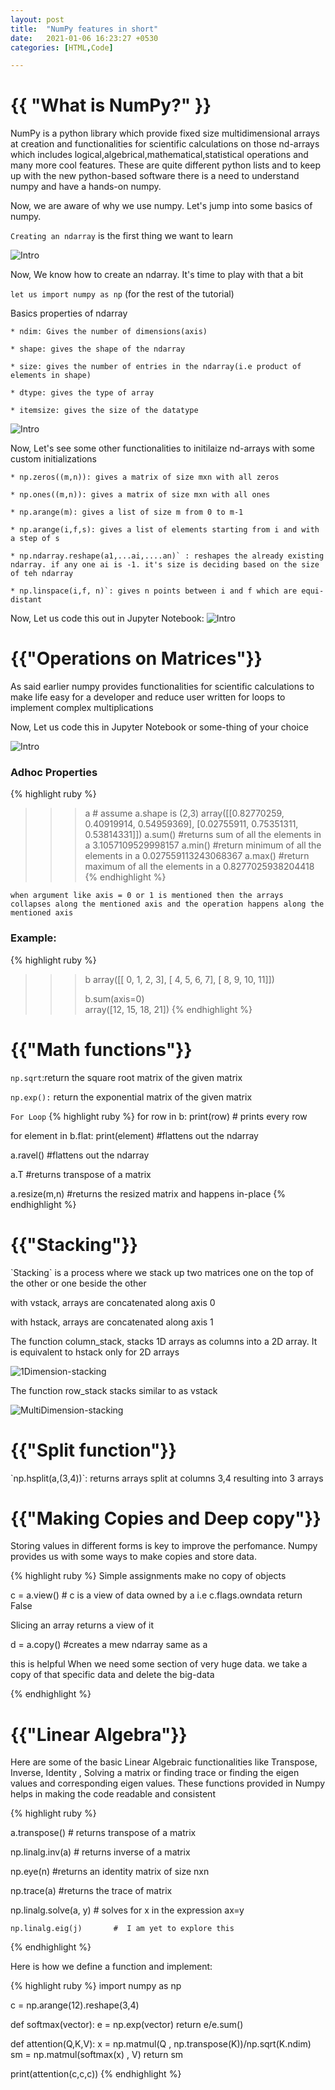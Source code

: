 ```yaml
---
layout: post
title:  "NumPy features in short"
date:   2021-01-06 16:23:27 +0530
categories: [HTML,Code]

---
```


<h1>{{ "What is NumPy?" }}</h1>

NumPy is a python library which provide fixed size multidimensional arrays at creation and functionalities for scientific calculations on those nd-arrays which includes logical,algebrical,mathematical,statistical operations and many more cool features. These are quite different python lists and to keep up with the new python-based software there is a need to understand numpy and have a hands-on numpy.

Now, we are aware of why we use numpy. Let's jump into some basics of numpy.

`Creating an ndarray` is the first thing we want to learn

![Intro](/images/intro.png)



Now, We know how to create an ndarray. It's time to play with that a bit

`let us import numpy as np` (for the rest of the tutorial) 

Basics properties of ndarray 
```
* ndim: Gives the number of dimensions(axis)

* shape: gives the shape of the ndarray

* size: gives the number of entries in the ndarray(i.e product of elements in shape)

* dtype: gives the type of array

* itemsize: gives the size of the datatype
```
![Intro](/images/proper.png)

Now, Let's see some other functionalities to initilaize nd-arrays with some custom initializations
```
* np.zeros((m,n)): gives a matrix of size mxn with all zeros

* np.ones((m,n)): gives a matrix of size mxn with all ones

* np.arange(m): gives a list of size m from 0 to m-1

* np.arange(i,f,s): gives a list of elements starting from i and with a step of s

* np.ndarray.reshape(a1,...ai,....an)` : reshapes the already existing ndarray. if any one ai is -1. it's size is deciding based on the size of teh ndarray

* np.linspace(i,f, n)`: gives n points between i and f which are equi-distant
```
Now, Let us code this out in Jupyter Notebook: 
![Intro](/images/zeros.png)

<h1>{{"Operations on Matrices"}}</h1>
 As said earlier numpy provides functionalities for scientific calculations to make life easy for a developer and reduce user written for loops to implement complex multiplications

 Now, Let us code this in Jupyter Notebook or some-thing of your choice

![Intro](/images/matmul.png)


### Adhoc Properties 
{% highlight ruby %}
>>>a                      # assume a.shape is (2,3)
array([[0.82770259, 0.40919914, 0.54959369],
       [0.02755911, 0.75351311, 0.53814331]])
>>> a.sum()               #returns sum of all the elements in a
3.1057109529998157
>>> a.min()               #return minimum of all the elements in a
0.027559113243068367
>>> a.max()               #return maximum of all the elements in a
0.8277025938204418
{% endhighlight %}

`when argument like axis = 0 or 1 is mentioned then the arrays collapses along the mentioned axis and the operation happens along the mentioned axis`

### Example: 
{% highlight ruby %}
>>> b
array([[ 0,  1,  2,  3],
       [ 4,  5,  6,  7],
       [ 8,  9, 10, 11]])
>>>
>>> b.sum(axis=0)                            
array([12, 15, 18, 21])
{% endhighlight %}

<h1>{{"Math functions"}}</h1>

`np.sqrt`:return the square root matrix of the given matrix

`np.exp():` return the exponential matrix of the given matrix 

`For Loop`
{% highlight ruby %}
for row in b:
	print(row)  # prints every row


for element in b.flat:
	print(element)     #flattens out the ndarray



a.ravel()              #flattens out the ndarray

a.T                    #returns transpose of a matrix	

a.resize(m,n)          #returns the resized matrix and happens in-place
{% endhighlight %}

<h1>{{"Stacking"}}</h1>
`Stacking` is a process where we stack up two matrices one on the top of the other or one beside the other

with vstack, arrays are concatenated along axis 0

with hstack, arrays are concatenated along axis 1

The function column_stack, stacks 1D arrays as columns into a 2D array. It is equivalent to hstack only for 2D arrays

![1Dimension-stacking](/images/1D.png)

The function row_stack stacks similar to as vstack

![MultiDimension-stacking](/images/multiD.png)



<h1>{{"Split function"}}</h1>
`np.hsplit(a,(3,4))`: returns arrays split at columns 3,4 resulting into 3 arrays



<h1>{{"Making Copies and Deep copy"}}</h1>
Storing values in different forms is key to improve the perfomance.
Numpy provides us with some ways to make copies and store data.

{% highlight ruby %}
Simple assignments make no copy of objects

c = a.view() # c is a view of data owned by a i.e  c.flags.owndata return False

Slicing an array returns a view of it

d = a.copy()      #creates a mew ndarray same as a

this is helpful When we need some section of very huge data. we take a copy of that specific data and delete the big-data


{% endhighlight %}
<h1>{{"Linear Algebra"}}</h1>
Here are some of the basic Linear Algebraic functionalities like
Transpose, Inverse, Identity , Solving a matrix or finding trace or finding the eigen
values and corresponding eigen values. These functions provided in Numpy helps in making 
the code readable and consistent

{% highlight ruby %}

a.transpose() # returns transpose of a matrix

np.linalg.inv(a)  # returns inverse of a matrix

np.eye(n)         #returns an identity matrix of size nxn

np.trace(a)       #returns the trace of matrix

np.linalg.solve(a, y)  # solves for x in the expression ax=y

`np.linalg.eig(j)       #  I am yet to explore this `

{% endhighlight %}

Here is how we define a function and implement:

{% highlight ruby %}
import numpy as np 

c = np.arange(12).reshape(3,4)

def softmax(vector):
	e = np.exp(vector)
	return e/e.sum()


def attention(Q,K,V):
	x = np.matmul(Q , np.transpose(K))/np.sqrt(K.ndim)
	sm = np.matmul(softmax(x) , V)
	return sm

print(attention(c,c,c))
{% endhighlight %}

